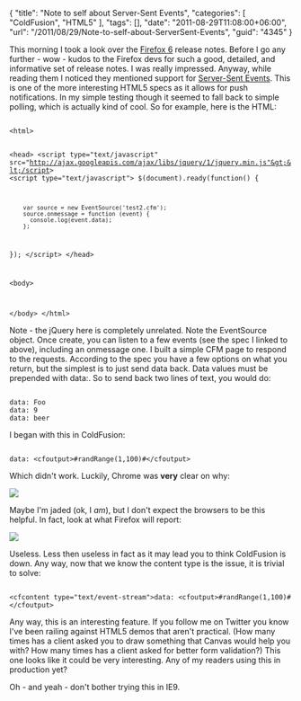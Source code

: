 {
	"title": "Note to self about Server-Sent Events",
	"categories": [
		"ColdFusion",
		"HTML5"
	],
	"tags": [],
	"date": "2011-08-29T11:08:00+06:00",
	"url": "/2011/08/29/Note-to-self-about-ServerSent-Events",
	"guid": "4345"
}

This morning I took a look over the <a href="http://hacks.mozilla.org/2011/08/firefox6/?utm_source=html5weekly&utm_medium=email">Firefox 6</a> release notes. Before I go any further - wow - kudos to the Firefox devs for such a good, detailed, and informative set of release notes. I was really impressed. Anyway, while reading them I noticed they mentioned support for <a href="http://dev.w3.org/html5/eventsource/">Server-Sent Events</a>. This is one of the more interesting HTML5 specs as it allows for push notifications. In my simple testing though it seemed to fall back to simple polling, which is actually kind of cool. So for example, here is the HTML:

<p/>

<code>
&lt;html&gt;
	
&lt;head&gt;
&lt;script type="text/javascript" src="http://ajax.googleapis.com/ajax/libs/jquery/1/jquery.min.js"&gt;&lt;/script&gt;
&lt;script type="text/javascript"&gt;
   $(document).ready(function() {

		var source = new EventSource('test2.cfm');
		source.onmessage = function (event) {
		  console.log(event.data);
		};
		
   });
&lt;/script&gt;
&lt;/head&gt;

&lt;body&gt;
	
&lt;/body&gt;
&lt;/html&gt;
</code>

<p>

Note - the jQuery here is completely unrelated. Note the EventSource object. Once create, you can listen to a few events (see the spec I linked to above), including an onmessage one. I built a simple CFM page to respond to the requests. According to the spec you have a few options on what you return, but the simplest is to just send data back. Data values must be prepended with data:. So to send back two lines of text, you would do:

<p>

<code>
data: Foo
data: 9
data: beer
</code>

<p>

I began with this in ColdFusion:

<p>

<code>
data: &lt;cfoutput&gt;#randRange(1,100)#&lt;/cfoutput&gt;
</code>

<p>

Which didn't work. Luckily, Chrome was <b>very</b> clear on why:

<p>

<img src="https://static.raymondcamden.com/images/ScreenClip168.png" />

<p>

Maybe I'm jaded (ok, I <i>am</i>), but I don't expect the browsers to be this helpful. In fact, look at what Firefox will report:

<p>

<img src="https://static.raymondcamden.com/images/cfjedi/ScreenClip169.png" />

<p>

Useless. Less then useless in fact as it may lead you to think ColdFusion is down. Any way, now that we know the content type is the issue, it is trivial to solve:

<p>

<code>
&lt;cfcontent type="text/event-stream"&gt;data: &lt;cfoutput&gt;#randRange(1,100)#&lt;/cfoutput&gt;
</code>

<p>

Any way, this is an interesting feature. If you follow me on Twitter you know I've been railing against HTML5 demos that aren't practical. (How many times has a client asked you to draw something that Canvas would help you with? How many times has a client asked for better form validation?) This one looks like it could be very interesting. Any of my readers using this in production yet?

<p>

Oh - and yeah - don't bother trying this in IE9.